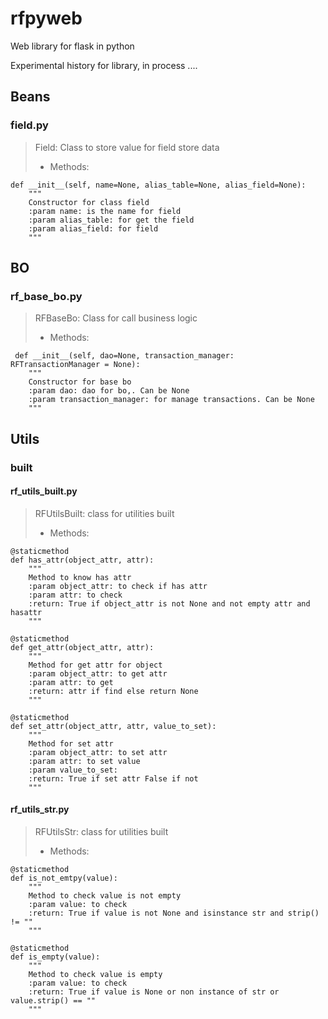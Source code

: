 # rfpyweb

Web library for flask in python

Experimental history for library, in process ....

## Beans

### field.py 

> Field:  Class to store value for field store data
>
>- Methods:
>
    def __init__(self, name=None, alias_table=None, alias_field=None):
        """
        Constructor for class field
        :param name: is the name for field
        :param alias_table: for get the field
        :param alias_field: for field
        """

## BO

### rf_base_bo.py

> RFBaseBo: Class for call business logic
>- Methods:
>    
     def __init__(self, dao=None, transaction_manager: RFTransactionManager = None):
        """
        Constructor for base bo
        :param dao: dao for bo,. Can be None
        :param transaction_manager: for manage transactions. Can be None
        """
## Utils

### built

#### rf_utils_built.py

> RFUtilsBuilt: class for utilities built
>- Methods:
>
    @staticmethod
    def has_attr(object_attr, attr):
        """
        Method to know has attr
        :param object_attr: to check if has attr
        :param attr: to check
        :return: True if object_attr is not None and not empty attr and hasattr
        """
>
    @staticmethod
    def get_attr(object_attr, attr):
        """
        Method for get attr for object
        :param object_attr: to get attr
        :param attr: to get
        :return: attr if find else return None
        """
>
    @staticmethod
    def set_attr(object_attr, attr, value_to_set):
        """
        Method for set attr
        :param object_attr: to set attr
        :param attr: to set value
        :param value_to_set:
        :return: True if set attr False if not
        """
#### rf_utils_str.py

> RFUtilsStr: class for utilities built
>- Methods:
>
    @staticmethod
    def is_not_emtpy(value):
        """
        Method to check value is not empty
        :param value: to check
        :return: True if value is not None and isinstance str and strip() != ""
        """
>
    @staticmethod
    def is_empty(value):
        """
        Method to check value is empty
        :param value: to check
        :return: True if value is None or non instance of str or value.strip() == ""
        """


